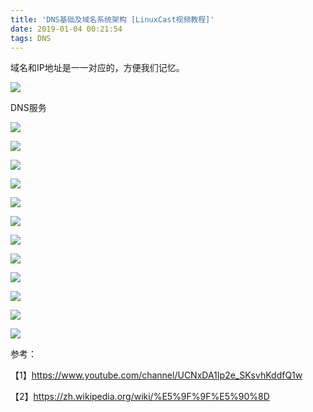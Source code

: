```yaml
---
title: 'DNS基础及域名系统架构 [LinuxCast视频教程]'
date: 2019-01-04 00:21:54
tags: DNS
---
```


域名和IP地址是一一对应的，方便我们记忆。

![](https://github.com/lnsyyj/lnsyyj.github.io/blob/hexo/Blog/source/_posts/DNS%E5%9F%BA%E7%A1%80%E5%8F%8A%E5%9F%9F%E5%90%8D%E7%B3%BB%E7%BB%9F%E6%9E%B6%E6%9E%84-LinuxCast%E8%A7%86%E9%A2%91%E6%95%99%E7%A8%8B/DNS-1.jpg?raw=true)

DNS服务

![](https://github.com/lnsyyj/lnsyyj.github.io/blob/hexo/Blog/source/_posts/DNS%E5%9F%BA%E7%A1%80%E5%8F%8A%E5%9F%9F%E5%90%8D%E7%B3%BB%E7%BB%9F%E6%9E%B6%E6%9E%84-LinuxCast%E8%A7%86%E9%A2%91%E6%95%99%E7%A8%8B/DNS-2.jpg?raw=true)



![](https://github.com/lnsyyj/lnsyyj.github.io/blob/hexo/Blog/source/_posts/DNS%E5%9F%BA%E7%A1%80%E5%8F%8A%E5%9F%9F%E5%90%8D%E7%B3%BB%E7%BB%9F%E6%9E%B6%E6%9E%84-LinuxCast%E8%A7%86%E9%A2%91%E6%95%99%E7%A8%8B/DNS-3.jpg?raw=true)



![](https://github.com/lnsyyj/lnsyyj.github.io/blob/hexo/Blog/source/_posts/DNS%E5%9F%BA%E7%A1%80%E5%8F%8A%E5%9F%9F%E5%90%8D%E7%B3%BB%E7%BB%9F%E6%9E%B6%E6%9E%84-LinuxCast%E8%A7%86%E9%A2%91%E6%95%99%E7%A8%8B/DNS-4.jpg?raw=true)



![](https://github.com/lnsyyj/lnsyyj.github.io/blob/hexo/Blog/source/_posts/DNS%E5%9F%BA%E7%A1%80%E5%8F%8A%E5%9F%9F%E5%90%8D%E7%B3%BB%E7%BB%9F%E6%9E%B6%E6%9E%84-LinuxCast%E8%A7%86%E9%A2%91%E6%95%99%E7%A8%8B/DNS-5.jpg?raw=true)



![](https://raw.githubusercontent.com/lnsyyj/lnsyyj.github.io/hexo/Blog/source/_posts/DNS%E5%9F%BA%E7%A1%80%E5%8F%8A%E5%9F%9F%E5%90%8D%E7%B3%BB%E7%BB%9F%E6%9E%B6%E6%9E%84-LinuxCast%E8%A7%86%E9%A2%91%E6%95%99%E7%A8%8B/DNS-6.jpg)



![](https://github.com/lnsyyj/lnsyyj.github.io/blob/hexo/Blog/source/_posts/DNS%E5%9F%BA%E7%A1%80%E5%8F%8A%E5%9F%9F%E5%90%8D%E7%B3%BB%E7%BB%9F%E6%9E%B6%E6%9E%84-LinuxCast%E8%A7%86%E9%A2%91%E6%95%99%E7%A8%8B/DNS-6.jpg?raw=true)



![](https://raw.githubusercontent.com/lnsyyj/lnsyyj.github.io/hexo/Blog/source/_posts/DNS%E5%9F%BA%E7%A1%80%E5%8F%8A%E5%9F%9F%E5%90%8D%E7%B3%BB%E7%BB%9F%E6%9E%B6%E6%9E%84-LinuxCast%E8%A7%86%E9%A2%91%E6%95%99%E7%A8%8B/DNS-8.jpg)



![](https://raw.githubusercontent.com/lnsyyj/lnsyyj.github.io/hexo/Blog/source/_posts/DNS%E5%9F%BA%E7%A1%80%E5%8F%8A%E5%9F%9F%E5%90%8D%E7%B3%BB%E7%BB%9F%E6%9E%B6%E6%9E%84-LinuxCast%E8%A7%86%E9%A2%91%E6%95%99%E7%A8%8B/DNS-9.jpg)



![](https://raw.githubusercontent.com/lnsyyj/lnsyyj.github.io/hexo/Blog/source/_posts/DNS%E5%9F%BA%E7%A1%80%E5%8F%8A%E5%9F%9F%E5%90%8D%E7%B3%BB%E7%BB%9F%E6%9E%B6%E6%9E%84-LinuxCast%E8%A7%86%E9%A2%91%E6%95%99%E7%A8%8B/DNS-10.jpg)



![](https://raw.githubusercontent.com/lnsyyj/lnsyyj.github.io/hexo/Blog/source/_posts/DNS%E5%9F%BA%E7%A1%80%E5%8F%8A%E5%9F%9F%E5%90%8D%E7%B3%BB%E7%BB%9F%E6%9E%B6%E6%9E%84-LinuxCast%E8%A7%86%E9%A2%91%E6%95%99%E7%A8%8B/DNS-11.jpg)



![](https://raw.githubusercontent.com/lnsyyj/lnsyyj.github.io/hexo/Blog/source/_posts/DNS%E5%9F%BA%E7%A1%80%E5%8F%8A%E5%9F%9F%E5%90%8D%E7%B3%BB%E7%BB%9F%E6%9E%B6%E6%9E%84-LinuxCast%E8%A7%86%E9%A2%91%E6%95%99%E7%A8%8B/DNS-12.jpg)



![](https://raw.githubusercontent.com/lnsyyj/lnsyyj.github.io/hexo/Blog/source/_posts/DNS%E5%9F%BA%E7%A1%80%E5%8F%8A%E5%9F%9F%E5%90%8D%E7%B3%BB%E7%BB%9F%E6%9E%B6%E6%9E%84-LinuxCast%E8%A7%86%E9%A2%91%E6%95%99%E7%A8%8B/DNS-13.jpg)



参考：

【1】https://www.youtube.com/channel/UCNxDA1Ip2e_SKsvhKddfQ1w

【2】https://zh.wikipedia.org/wiki/%E5%9F%9F%E5%90%8D















